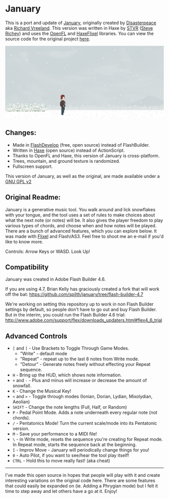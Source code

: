 # January

This is a port and update of [January](http://january.cc/), originally created by [Disasterpeace](http://disasterpeace.com/) aka [Richard Vreeland](http://www.richvreeland.com/). This version was written in Haxe by [STVR](https://twitter.com/stvr_tweets) ([Steve Richey](http://www.steverichey.com/)) and uses the [OpenFL](http://www.openfl.org/) and [HaxeFlixel](http://haxeflixel.com/) libraries. You can view the source code for the original project [here](https://github.com/richvreeland/january).

![January Screenshot](scrn.png)

## Changes:

* Made in [FlashDevelop](http://www.flashdevelop.org/) (free, open source) instead of FlashBuilder.
* Written in [Haxe](http://haxe.org/) (open source) instead of ActionScript.
* Thanks to OpenFL and Haxe, this version of January is cross-platform.
* Trees, mountain, and ground texture is randomized.
* Fullscreen support.

This version of January, as well as the original, are made available under a [GNU GPL v2](http://www.gnu.org/licenses/gpl-2.0.html)

## Original Readme:

January is a generative music tool. You walk around and lick snowflakes with your tongue, and the tool uses a set of rules to make choices about what the next note (or notes) will be. It also gives the player freedom to play various types of chords, and choose when and how notes will be played. There are a bunch of advanced features, which you can explore below. It was made with [Flixel](http://www.flixel.org) and Flash/AS3. Feel free to shoot me an e-mail if you'd like to know more.

Controls: Arrow Keys or WASD. Look Up!

## Compatibility

January was created in Adobe Flash Builder 4.6.

If you are using 4.7, Brian Kelly has graciously created a fork that will work off the bat: https://github.com/spilth/january/tree/flash-builder-4.7

We're working on setting this repository up to work in non Flash Builder settings by default, so people don't have to go out and buy Flash Builder. But in the interim, you could run the Flash Builder 4.6 trial: http://www.adobe.com/support/flex/downloads_updaters.html#flex4_6_trial

## Advanced Controls

* `[` and `]` - Use Brackets to Toggle Through Game Modes.
  - "Write" - default mode
  - "Repeat" - repeat up to the last 8 notes from Write mode.
  - "Detour" - Generate notes freely without effecting your Repeat sequence.
* `H` - Bring up the HUD, which shows note information.
* `+` and `-` - Plus and minus will increase or decrease the amount of snowfall.
* `K` - Change the Musical Key!
* `<` and `>` - Toggle through modes (Ionian, Dorian, Lydian, Mixolydian, Aeolian)
* `SHIFT` - Change the note lengths (Full, Half, or Random)
* `P` - Pedal Point Mode. Adds a note underneath every regular note (not chords).
* `/` - Pentatonics Mode! Turn the current scale/mode into its Pentatonic version.
* `M` - Save your performance to a MIDI file!
* `\` - in Write mode, resets the sequence you're creating for Repeat mode. In Repeat mode, starts the sequence back at the beginning.
* `I` - Improv Move - January will periodically change things for you!
* `0` - Auto Pilot, if you want to see/hear the tool play itself!
* `CTRL` - Hold this to move really fast! (aka cheat)

---

I've made this open source in hopes that people will play with it and create interesting variations on the original code here. There are some features that could easily be expanded on (ie. Adding a Phrygian mode) but I felt it time to step away and let others have a go at it. Enjoy!